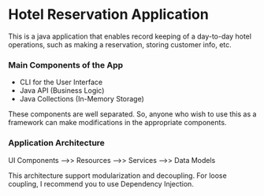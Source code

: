 # Hotel Reservation Application
This is a java application that enables record keeping of a day-to-day hotel operations, such as making a reservation, storing customer info, etc.

### Main Components of the App
* CLI for the User Interface
* Java API (Business Logic)
* Java Collections (In-Memory Storage)

These components are well separated. So, anyone who wish
to use this as a framework can make modifications in the 
appropriate components.

### Application Architecture
UI Components -->> Resources -->> Services -->> Data Models

This architecture support modularization and decoupling.
For loose coupling, I recommend you to use Dependency Injection.
